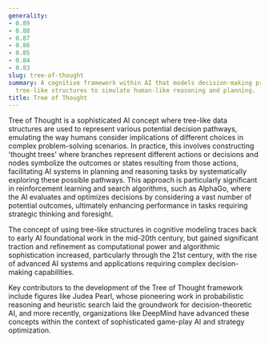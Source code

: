 ```yaml
---
generality:
- 0.89
- 0.88
- 0.87
- 0.86
- 0.85
- 0.84
- 0.83
slug: tree-of-thought
summary: A cognitive framework within AI that models decision-making processes using
  tree-like structures to simulate human-like reasoning and planning.
title: Tree of Thought
---
```


Tree of Thought is a sophisticated AI concept where tree-like data structures are used to represent various potential decision pathways, emulating the way humans consider implications of different choices in complex problem-solving scenarios. In practice, this involves constructing 'thought trees' where branches represent different actions or decisions and nodes symbolize the outcomes or states resulting from those actions, facilitating AI systems in planning and reasoning tasks by systematically exploring these possible pathways. This approach is particularly significant in reinforcement learning and search algorithms, such as AlphaGo, where the AI evaluates and optimizes decisions by considering a vast number of potential outcomes, ultimately enhancing performance in tasks requiring strategic thinking and foresight.

The concept of using tree-like structures in cognitive modeling traces back to early AI foundational work in the mid-20th century, but gained significant traction and refinement as computational power and algorithmic sophistication increased, particularly through the 21st century, with the rise of advanced AI systems and applications requiring complex decision-making capabilities.

Key contributors to the development of the Tree of Thought framework include figures like Judea Pearl, whose pioneering work in probabilistic reasoning and heuristic search laid the groundwork for decision-theoretic AI, and more recently, organizations like DeepMind have advanced these concepts within the context of sophisticated game-play AI and strategy optimization.
